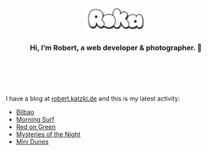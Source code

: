 <div align="center">
  <br>
  <br>
  <br>
  <br>
  <a href="https://robert.katzki.de/">
    <img width="140" src="https://github.com/ro-ka/ro-ka/blob/master/logo.svg" alt="Roka">
  </a>
  <br>
  <h3>Hi, I’m Robert, a web developer & photographer. 👋</h3>
 
  <br>
  <br>
  <br>
  <br>
</div>

I have a blog at [robert.katzki.de](https://robert.katzki.de/) and this is my latest activity:
<!-- BLOG-POST-LIST:START -->
- [Bilbao](https://robert.katzki.de/photos/2025/bilbao)
- [Morning Surf](https://robert.katzki.de/photos/2025/morning-surf)
- [Red on Green](https://robert.katzki.de/photos/2025/red-on-green)
- [Mysteries of the Night](https://robert.katzki.de/photos/2025/mysteries-of-the-night)
- [Mini Dunes](https://robert.katzki.de/photos/2025/mini-dunes)
<!-- BLOG-POST-LIST:END -->
